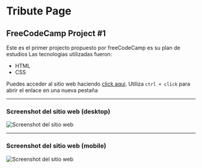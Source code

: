 # Tribute Page

## FreeCodeCamp Project #1

Este es el primer projecto propuesto por freeCodeCamp es su plan de estudios
Las tecnologias utilizadas fueron:

- HTML
- CSS

Puedes acceder al sitio web haciendo [click aqui](https://jruizsilva-tribute-page.netlify.app/). Utiliza `ctrl + click` para abrir el enlace en una nueva pestaña

---

### Screenshot del sitio web (desktop)

![Screenshot del sitio web](https://awesomescreenshot.s3.amazonaws.com/image/1849999/6213338-db818c7c3c8707d541f954800ed2cd0c.png?X-Amz-Algorithm=AWS4-HMAC-SHA256&X-Amz-Credential=AKIAJSCJQ2NM3XLFPVKA%2F20210218%2Fus-east-1%2Fs3%2Faws4_request&X-Amz-Date=20210218T234022Z&X-Amz-Expires=28800&X-Amz-SignedHeaders=host&X-Amz-Signature=f467b52338c4c53e2bbe1584b2da94b6601d6a66732c22bf8548db02609312ea "Vista del sitio en desktop")

---

### Screenshot del sitio web (mobile)

![Screenshot del sitio web](https://awesomescreenshot.s3.amazonaws.com/image/1849999/6213342-21d4253fcdfd1425f431e8e77c1fb130.png?X-Amz-Algorithm=AWS4-HMAC-SHA256&X-Amz-Credential=AKIAJSCJQ2NM3XLFPVKA%2F20210218%2Fus-east-1%2Fs3%2Faws4_request&X-Amz-Date=20210218T234053Z&X-Amz-Expires=28800&X-Amz-SignedHeaders=host&X-Amz-Signature=3188cd4e529f44a8fad84e652c7e005450300046240ebc7c9863fe49ede92745 "Vista del sitio en mobile")
